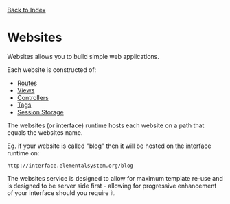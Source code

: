 [Back to Index](/documentation)

# Websites

Websites allows you to build simple web applications.

Each website is constructed of:

*   [Routes](/documentation/websites/routes)
*   [Views](/documentation/websites/views)
*   [Controllers](/documentation/websites/controllers)
*   [Tags](/documentation/websites/tags)
*   [Session Storage](/documentation/websites/sessionStorage)

The websites (or interface) runtime hosts each website on a path that equals the websites name.

Eg. if your website is called "blog" then it will be hosted on the interface runtime on:

`http://interface.elementalsystem.org/blog`

The websites service is designed to allow for maximum template re-use and is designed to be server side first - allowing for progressive enhancement of your interface should you require it.